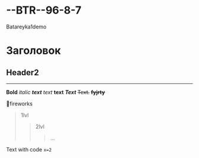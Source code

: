 # --BTR--96-8-7
Batareyka1demo
# Заголовок
## Header2

___
**Bold**
*italic*
***text***
_text_
__text__
___Text___
~~Text.~~
**~~fyjrty~~**

:tada:fireworks

>1lvl
>>2lvl
>>>...

Text with code `x=2`
